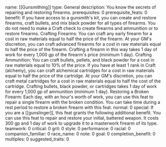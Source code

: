name: [[Gunsmithing]]
type: General
description: You know the secrets of repairing and restoring firearms.
prerequisites: 0
prerequisite_feats: 0
benefit: If you have access to a gunsmith's kit, you can create and restore firearms, craft bullets, and mix black powder for all types of firearms. You do not need to make a Craft check to create firearms and ammunition or to restore firearms. Crafting Firearms: You can craft any early firearm for a cost in raw materials equal to half the price of the firearm. At your GM's discretion, you can craft advanced firearms for a cost in raw materials equal to half the price of the firearm. Crafting a firearm in this way takes 1 day of work for every 1,000 gp of the firearm's price (minimum 1 day). Crafting Ammunition: You can craft bullets, pellets, and black powder for a cost in raw materials equal to 10% of the price. If you have at least 1 rank in Craft (alchemy), you can craft alchemical cartridges for a cost in raw materials equal to half the price of the cartridge. At your GM's discretion, you can craft metal cartridges for a cost in raw materials equal to half the cost of the cartridge. Crafting bullets, black powder, or cartridges takes 1 day of work for every 1,000 gp of ammunition (minimum 1 day). Restoring a Broken Firearm: Each day, with an hour's worth of work, you can use this feat to repair a single firearm with the broken condition. You can take time during a rest period to restore a broken firearm with this feat.
normal: 0
special: If you are a [[gunslinger]], this feat grants the following additional benefit. You can use this feat to repair and restore your initial, battered weapon. It costs 300 gp and 1 day of work to upgrade it to a masterwork firearm of its type.
teamwork: 0
critical: 0
grit: 0
style: 0
performance: 0
racial: 0
companion_familiar: 0
race_name: 0
note: 0
goal: 0
completion_benefit: 0
multiples: 0
suggested_traits: 0

